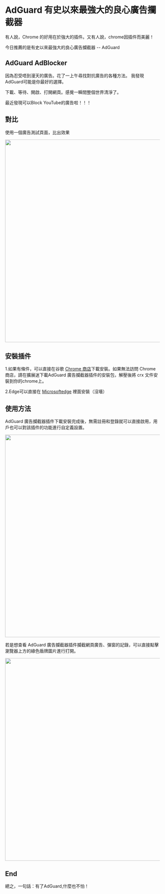 # AdGuard 有史以來最強大的良心廣告攔截器

有人說，Chrome 的好用在於強大的插件。又有人說，chrome因插件而美麗！

今日推薦的是有史以來最強大的良心廣告攔截器 -- AdGuard

## AdGuard AdBlocker
因為忍受唔到漫天的廣告。花了一上午尋找對抗廣告的各種方法。 我發現AdGuard可能是你最好的選擇。

下載、等待、開啟、打開網頁。感覺一瞬間整個世界清淨了。

最近發現可以Block YouTube的廣告啦！！！

## 對比

使用一個廣告測試頁面，比出效果

<img src="https://s2.loli.net/2022/10/13/5sakXWnqRGu4tPm.png" width="660">

</br>

## 安裝插件

1.如果有條件，可以直接在谷歌 [Chrome 商店](https://chrome.google.com/webstore/detail/adguard-adblocker/bgnkhhnnamicmpeenaelnjfhikgbkllg)下載安裝。如果無法訪問 Chrome 商店，請在擴展迷下載AdGuard 廣告攔截器插件的安裝包，解壓後將 crx 文件安裝到你的chrome上。

2.Edge可以直接在 [Microsoftedge](https://microsoftedge.microsoft.com/addons/detail/adguard-%E5%BB%A3%E5%91%8A%E5%B0%81%E9%8E%96%E5%99%A8/pdffkfellgipmhklpdmokmckkkfcopbh?hl=zh-TW) 裡面安裝（沒墻）

## 使用方法

AdGuard 廣告攔截器插件下載安裝完成後，無需註冊和登錄就可以直接啟用，用戶也可以對該插件的功能進行自定義設置。

<img src="https://s2.loli.net/2022/10/13/p7iYVgXtkTQRzCs.png" width="660">

</br>

若是想查看 AdGuard 廣告攔截器插件攔截網頁廣告、彈窗的記錄，可以直接點擊瀏覽器上方的綠色盾牌圖片進行打開。

<img src="https://s2.loli.net/2022/10/13/2bghcdl49ZvkqRM.jpg" width="660">

</br>

## End

總之，一句話：有了AdGuard,什麼也不怕！